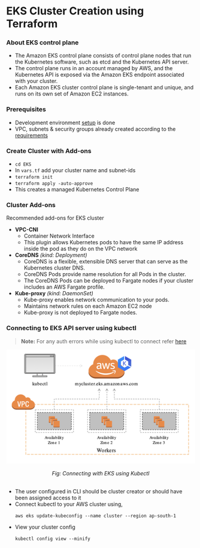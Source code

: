 # EKS Cluster Creation using Terraform

### About EKS control plane
- The Amazon EKS control plane consists of control plane nodes that run the Kubernetes software, such as etcd and the Kubernetes API server. 
- The control plane runs in an account managed by AWS, and the Kubernetes API is exposed via the Amazon EKS endpoint associated with your cluster. 
- Each Amazon EKS cluster control plane is single-tenant and unique, and runs on its own set of Amazon EC2 instances.

### Prerequisites
- Development environment [setup](../../README.md#DEV_SETUP) is done
- VPC, subnets & security groups already created according to the [requirements](../networking)  

### Create Cluster with Add-ons
- `cd EKS`
- In `vars.tf` add your cluster name and subnet-ids
- `terraform init`
- `terraform apply -auto-approve`
- This creates a managed Kubernetes Control Plane

### Cluster Add-ons
Recommended add-ons for EKS cluster
- **VPC-CNI** 
    - Container Network Interface
    - This plugin allows Kubernetes pods to have the same IP address inside the pod as they do on the VPC network
- **CoreDNS** *(kind: Deployment)*
    - CoreDNS is a flexible, extensible DNS server that can serve as the Kubernetes cluster DNS.
    - CoreDNS Pods provide name resolution for all Pods in the cluster.
    - The CoreDNS Pods can be deployed to Fargate nodes if your cluster includes an AWS Fargate profile.
- **Kube-proxy** *(kind: DaemonSet)*
    - Kube-proxy enables network communication to your pods.
    - Maintains network rules on each Amazon EC2 node
    - Kube-proxy is not deployed to Fargate nodes.

### Connecting to EKS API server using kubectl
> **Note:** For any auth errors while using kubectl to connect refer [here](https://aws.amazon.com/premiumsupport/knowledge-center/eks-api-server-unauthorized-error/)

![Connecting with EKS using Kubectl](../assets/Connecting%20with%20EKS.png)
<div style="text-align: center; font-style: italic;">Fig: Connecting with EKS using Kubectl</div><br>

- The user configured in CLI should be cluster creator or should have been assigned access to it
- Connect kubectl to your AWS cluster using,
  ```shell script
  aws eks update-kubeconfig --name cluster --region ap-south-1
  ```
- View your cluster config 
  ```shell script
  kubectl config view --minify
  ```
